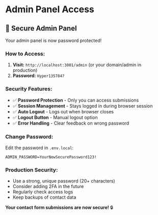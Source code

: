 # Admin Panel Access

## 🔐 Secure Admin Panel

Your admin panel is now password protected! 

### **How to Access:**

1. **Visit:** `http://localhost:3001/admin` (or your domain/admin in production)
2. **Password:** `Hyper135784?`

### **Security Features:**
- ✅ **Password Protection** - Only you can access submissions
- ✅ **Session Management** - Stays logged in during browser session
- ✅ **Auto Logout** - Logs out when browser closes
- ✅ **Logout Button** - Manual logout option
- ✅ **Error Handling** - Clear feedback on wrong password

### **Change Password:**
Edit the password in `.env.local`:
```
ADMIN_PASSWORD=YourNewSecurePassword123!
```

### **Production Security:**
- Use a strong, unique password (20+ characters)
- Consider adding 2FA in the future
- Regularly check access logs
- Keep backups of contact data

**Your contact form submissions are now secure!** 🔒